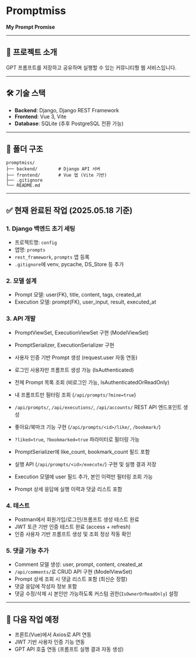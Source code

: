 # Promptmiss

**My Prompt Promise**

---

## 📌 프로젝트 소개
GPT 프롬프트를 저장하고 공유하며 실행할 수 있는 커뮤니티형 웹 서비스입니다.

---

## 🛠 기술 스택
- **Backend**: Django, Django REST Framework
- **Frontend**: Vue 3, Vite
- **Database**: SQLite (추후 PostgreSQL 전환 가능)

---

## 📁 폴더 구조
```
promptmiss/
├── backend/        # Django API 서버
├── frontend/       # Vue 앱 (Vite 기반)
├── .gitignore
└── README.md
```

---

## ✅ 현재 완료된 작업 (2025.05.18 기준)

### 1. Django 백엔드 초기 세팅
- 프로젝트명: `config`
- 앱명: `prompts`
- `rest_framework`, `prompts` 앱 등록
- `.gitignore`에 venv, pycache, DS_Store 등 추가

### 2. 모델 설계
- Prompt 모델: user(FK), title, content, tags, created_at
- Execution 모델: prompt(FK), user_input, result, executed_at

### 3. API 개발
- PromptViewSet, ExecutionViewSet 구현 (ModelViewSet)
- PromptSerializer, ExecutionSerializer 구현
- 사용자 인증 기반 Prompt 생성 (request.user 자동 연동)
- 로그인 사용자만 프롬프트 생성 가능 (IsAuthenticated)
- 전체 Prompt 목록 조회 (비로그인 가능, IsAuthenticatedOrReadOnly)
- 내 프롬프트만 필터링 조회 (`/api/prompts/?mine=true`)
- `/api/prompts/`, `/api/executions/`, `/api/accounts/` REST API 엔드포인트 생성

- 좋아요/북마크 기능 구현 (`/api/prompts/<id>/like/`, `/bookmark/`)
- `?liked=true`, `?bookmarked=true` 파라미터로 필터링 가능
- PromptSerializer에 like_count, bookmark_count 필드 포함
- 실행 API (`/api/prompts/<id>/execute/`) 구현 및 실행 결과 저장
- Execution 모델에 user 필드 추가, 본인 이력만 필터링 조회 가능
- Prompt 상세 응답에 실행 이력과 댓글 리스트 포함

### 4. 테스트
- Postman에서 회원가입/로그인/프롬프트 생성 테스트 완료
- JWT 토큰 기반 인증 테스트 완료 (access + refresh)
- 인증 사용자 기반 프롬프트 생성 및 조회 정상 작동 확인

### 5. 댓글 기능 추가
- Comment 모델 생성: user, prompt, content, created_at
- `/api/comments/`로 CRUD API 구현 (ModelViewSet)
- Prompt 상세 조회 시 댓글 리스트 포함 (최신순 정렬)
- 댓글 응답에 작성자 정보 포함
- 댓글 수정/삭제 시 본인만 가능하도록 커스텀 권한(`IsOwnerOrReadOnly`) 설정

---

## 🧭 다음 작업 예정
- 프론트(Vue)에서 Axios로 API 연동
- JWT 기반 사용자 인증 기능 연동
- GPT API 호출 연동 (프롬프트 실행 결과 자동 생성)
